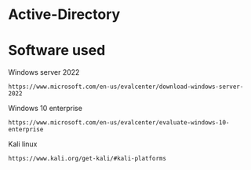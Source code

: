 # Active-Directory

# Software used
Windows server 2022
```
https://www.microsoft.com/en-us/evalcenter/download-windows-server-2022
````

Windows 10 enterprise 
```
https://www.microsoft.com/en-us/evalcenter/evaluate-windows-10-enterprise
```

Kali linux
```
https://www.kali.org/get-kali/#kali-platforms
```

